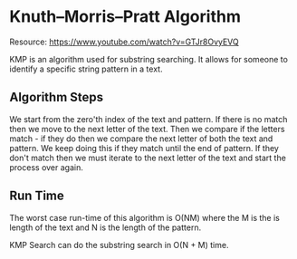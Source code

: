 # Knuth–Morris–Pratt Algorithm

Resource: https://www.youtube.com/watch?v=GTJr8OvyEVQ

KMP is an algorithm used for substring searching. It allows for someone to identify a specific string pattern in a text.

## Algorithm Steps
We start from the zero'th index of the text and pattern. If there is no match then we move to the next letter of the text. Then
we compare if the letters match - if they do then we compare the next letter of both the text and pattern. We keep doing this
if they match until the end of pattern. If they don't match then we must iterate to the next letter of the text and start the
process over again.

## Run Time

The worst case run-time of this algorithm is O(NM) where the M is the is length of the text and N is the length of the pattern.

KMP Search can do the substring search in O(N + M) time. 
